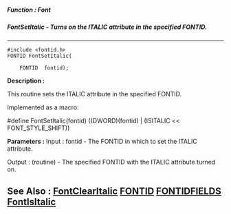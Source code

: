 ##### Function : Font
##### FontSetItalic - Turns on the ITALIC attribute in the specified FONTID.
---
```
#include <fontid.h>
FONTID FontSetItalic(

	FONTID  fontid);
```
**Description :**

This routine sets the ITALIC attribute in the specified FONTID.

Implemented as a macro:

#define FontSetItalic(fontid) ((DWORD)(fontid) | (ISITALIC << 
FONT_STYLE_SHIFT))

**Parameters :**
Input :
fontid  -  The FONTID in which to set the ITALIC attribute.



Output :
(routine)  -  The specified FONTID with the ITALIC attribute turned on.



**See Also :**
[FontClearItalic](/reference/Func/FontClearItalic)
[FONTID](/reference/Data/FONTID)
[FONTIDFIELDS](/reference/Data/FONTIDFIELDS)
[FontIsItalic](/reference/Func/FontIsItalic)
---
